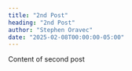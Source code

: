 ```yaml
---
title: "2nd Post"
heading: "2nd Post"
author: "Stephen Oravec"
date: "2025-02-08T00:00:00-05:00"
---
```

Content of second post